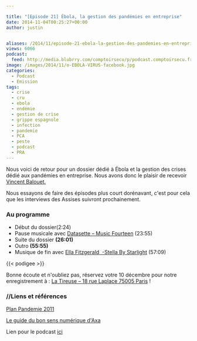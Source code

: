```yaml
---

title: "[Episode 21] Ébola, la gestion des pandémies en entreprise"
date: 2014-11-04T00:25:27+00:00
author: justin


aliases: /2014/11/episode-21-ebola-la-gestion-des-pandemies-en-entreprise/
views: 6066
podcast:
  feed: http://media.blubrry.com/comptoirsecu/p/podcast.comptoirsecu.fr/CSEC.EP21.2014-11-03.PANDEMIE_EBOLA.mp3
image: /images/2014/11/o-EBOLA-VIRUS-facebook.jpg
categories:
  - Podcast
  - Emission
tags:
  - crise
  - cru
  - ebola
  - endémie
  - gestion de crise
  - grippe espagnole
  - infection
  - pandemie
  - PCA
  - peste
  - podcast
  - PRA
---
```



Nous voici de retour pour un dossier dédié à Ébola et la gestion des crises dédié aux pandémies en entreprise. Nous avons donc le plaisir de recevoir [Vincent Balouet](https://plus.google.com/u/0/+VincentBalouet/)[.](https://plus.google.com/u/0/110251727190072935740?prsrc=4)

Nous essayons de faire des épisodes plus court dorénavant, c'est pour cela que les interviews des Assises suivront prochainement.

### Au programme

  * Début du dossier<span >(2:24)</span>
  * Pause musicale avec [Datasette – Music Fourteen](http://datassette.bandcamp.com/track/minus-fourteen) <span >(23:55)</span>
  * Suite du dossier **(26:01)**
  * Outro **(55:55)**
  * Musique de fin avec [<span  data->Ella Fitzgerald </span><i ></i> -Stella By Starlight](http://www.discogs.com/Ella-Fitzgerald-Clap-Hands-Here-Comes-Charlie/master/324954) <span >(57:09)</span>


  {{< podigee >}}







Bonne écoute et n'oubliez pas, réservez votre 10 décembre pour notre enregistrement à : [La Tireuse – 18 rue Laplace 75005 Paris](http://latireuse.fr/) !



### //Liens et références

[Plan Pandemie 2011](http://www.sante.gouv.fr/plan-national-de-prevention-et-de-lutte-pandemie-grippale-2011.html)

[Le guide du bon sens numérique d'Axa](http://www.axaprevention.fr/documents/fichiers_pdf/axa_guide_bsn.pdf)

Lien pour le podcast [ici](http://media.blubrry.com/comptoirsecu/p/www.comptoirsecu.fr/Episode/ComptoirSecu_Episode_21_Pandemie_Ebola.mp3)
